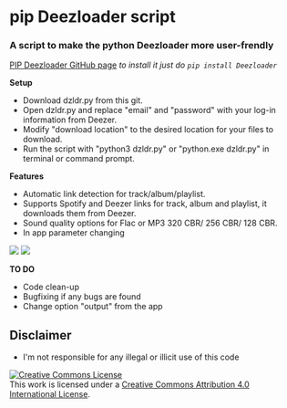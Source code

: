 # pip Deezloader script
### A script to make the python Deezloader more user-frendly

[PIP Deezloader GitHub page](https://github.com/An0nimia/deezloader)
*to install it just do `pip install Deezloader`*

**Setup**
  - Download dzldr.py from this git.
  - Open dzldr.py and replace "email" and "password" with your log-in information from Deezer.
  - Modify "download location" to the desired location for your files to download.
  - Run the script with "python3 dzldr.py" or "python.exe dzldr.py" in terminal or command prompt.

**Features**
  - Automatic link detection for track/album/playlist.
  - Supports Spotify and Deezer links for track, album and playlist, it downloads them from Deezer.
  - Sound quality options for Flac or MP3 320 CBR/ 256 CBR/ 128 CBR.
  - In app parameter changing
  
![](https://i.postimg.cc/JnBgJGdc/Untitled1.png)
![](https://i.postimg.cc/5tWF1GW4/Untitled2.png)

**TO DO**
  - Code clean-up
  - Bugfixing if any bugs are found
  - Change option "output" from the app
  
 ## Disclaimer
  - I'm not responsible for any illegal or illicit use of this code
  
<a rel="license" href="http://creativecommons.org/licenses/by/4.0/"><img alt="Creative Commons License" style="border-width:0" src="https://i.creativecommons.org/l/by/4.0/80x15.png" /></a><br />This work is licensed under a <a rel="license" href="http://creativecommons.org/licenses/by/4.0/">Creative Commons Attribution 4.0 International License</a>.
